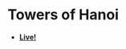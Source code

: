 # Towers of Hanoi

* **[Live!](https://rawgit.com/patricksandquist/towers-of-hanoi/gh-pages/hanoi-stuff/html/index.html)**
